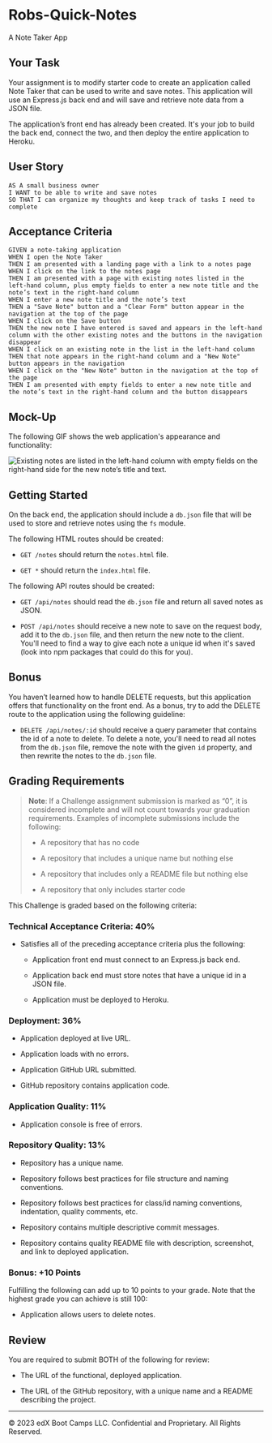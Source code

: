 # Robs-Quick-Notes

A Note Taker App

## Your Task

Your assignment is to modify starter code to create an application called Note Taker that can be used to write and save notes. This application will use an Express.js back end and will save and retrieve note data from a JSON file.

The application’s front end has already been created. It's your job to build the back end, connect the two, and then deploy the entire application to Heroku.

## User Story

```
AS A small business owner
I WANT to be able to write and save notes
SO THAT I can organize my thoughts and keep track of tasks I need to complete
```

## Acceptance Criteria

```
GIVEN a note-taking application
WHEN I open the Note Taker
THEN I am presented with a landing page with a link to a notes page
WHEN I click on the link to the notes page
THEN I am presented with a page with existing notes listed in the left-hand column, plus empty fields to enter a new note title and the note’s text in the right-hand column
WHEN I enter a new note title and the note’s text
THEN a "Save Note" button and a "Clear Form" button appear in the navigation at the top of the page
WHEN I click on the Save button
THEN the new note I have entered is saved and appears in the left-hand column with the other existing notes and the buttons in the navigation disappear
WHEN I click on an existing note in the list in the left-hand column
THEN that note appears in the right-hand column and a "New Note" button appears in the navigation
WHEN I click on the "New Note" button in the navigation at the top of the page
THEN I am presented with empty fields to enter a new note title and the note’s text in the right-hand column and the button disappears
```

## Mock-Up

The following GIF shows the web application's appearance and functionality:

![Existing notes are listed in the left-hand column with empty fields on the right-hand side for the new note’s title and text.](./Assets/11-express-homework-demo.gif)

## Getting Started

On the back end, the application should include a `db.json` file that will be used to store and retrieve notes using the `fs` module.

The following HTML routes should be created:

-    `GET /notes` should return the `notes.html` file.

-    `GET *` should return the `index.html` file.

The following API routes should be created:

-    `GET /api/notes` should read the `db.json` file and return all saved notes as JSON.

-    `POST /api/notes` should receive a new note to save on the request body, add it to the `db.json` file, and then return the new note to the client. You'll need to find a way to give each note a unique id when it's saved (look into npm packages that could do this for you).

## Bonus

You haven’t learned how to handle DELETE requests, but this application offers that functionality on the front end. As a bonus, try to add the DELETE route to the application using the following guideline:

-    `DELETE /api/notes/:id` should receive a query parameter that contains the id of a note to delete. To delete a note, you'll need to read all notes from the `db.json` file, remove the note with the given `id` property, and then rewrite the notes to the `db.json` file.

## Grading Requirements

> **Note**: If a Challenge assignment submission is marked as “0”, it is considered incomplete and will not count towards your graduation requirements. Examples of incomplete submissions include the following:
>
> -    A repository that has no code
>
> -    A repository that includes a unique name but nothing else
>
> -    A repository that includes only a README file but nothing else
>
> -    A repository that only includes starter code

This Challenge is graded based on the following criteria:

### Technical Acceptance Criteria: 40%

-    Satisfies all of the preceding acceptance criteria plus the following:

     -    Application front end must connect to an Express.js back end.

     -    Application back end must store notes that have a unique id in a JSON file.

     -    Application must be deployed to Heroku.

### Deployment: 36%

-    Application deployed at live URL.

-    Application loads with no errors.

-    Application GitHub URL submitted.

-    GitHub repository contains application code.

### Application Quality: 11%

-    Application console is free of errors.

### Repository Quality: 13%

-    Repository has a unique name.

-    Repository follows best practices for file structure and naming conventions.

-    Repository follows best practices for class/id naming conventions, indentation, quality comments, etc.

-    Repository contains multiple descriptive commit messages.

-    Repository contains quality README file with description, screenshot, and link to deployed application.

### Bonus: +10 Points

Fulfilling the following can add up to 10 points to your grade. Note that the highest grade you can achieve is still 100:

-    Application allows users to delete notes.

## Review

You are required to submit BOTH of the following for review:

-    The URL of the functional, deployed application.

-    The URL of the GitHub repository, with a unique name and a README describing the project.

---

© 2023 edX Boot Camps LLC. Confidential and Proprietary. All Rights Reserved.
